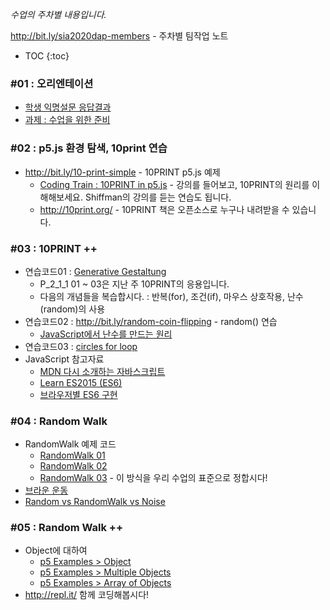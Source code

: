 *수업의 주차별 내용입니다.*

<http://bit.ly/sia2020dap-members> - 주차별 팀작업 노트

 * TOC
{:toc}

### #01 : 오리엔테이션
 * [학생 익명설문 응답결과](https://docs.google.com/forms/d/18Xom4iGPhUbJ1pilxJVr9zyXAyzG9mUvkywvBQXoxDU/viewanalytics)
 * [과제 : 수업을 위한 준비](homework.md)

### #02 : p5.js 환경 탐색, 10print 연습
 * <http://bit.ly/10-print-simple> - 10PRINT p5.js 예제
   * [Coding Train : 10PRINT in p5.js](https://youtu.be/bEyTZ5ZZxZs) - 강의를 들어보고, 10PRINT의 원리를 이해해보세요. Shiffman의 강의를 듣는 연습도 됩니다.
   * <http://10print.org/> - 10PRINT 책은 오픈소스로 누구나 내려받을 수 있습니다.

### #03 : 10PRINT ++
 * 연습코드01 : [Generative Gestaltung](http://www.generative-gestaltung.de/2/)
   * P_2_1_1 01 ~ 03은 지난 주 10PRINT의 응용입니다.
   * 다음의 개념들을 복습합시다. : 반복(for), 조건(if), 마우스 상호작용, 난수(random)의 사용
 * 연습코드02 : http://bit.ly/random-coin-flipping - random() 연습
   * [JavaScript에서 난수를 만드는 원리](https://hackernoon.com/how-does-javascripts-math-random-generate-random-numbers-ef0de6a20131)
 * 연습코드03 : [circles for loop](https://editor.p5js.org/picxenk@gmail.com/sketches/J7LdllkTh)
 * JavaScript 참고자료
   * [MDN 다시 소개하는 자바스크립트](https://developer.mozilla.org/en-US/docs/Web/JavaScript/A_re-introduction_to_JavaScript)
   * [Learn ES2015 (ES6)](https://babeljs.io/docs/en/learn)
   * [브라우저별 ES6 구현](http://kangax.github.io/compat-table/es6/)

### #04 : Random Walk
 * RandomWalk 예제 코드
   * [RandomWalk 01](https://editor.p5js.org/picxenk@gmail.com/sketches/ejxF-rYAP)
   * [RandomWalk 02](https://editor.p5js.org/picxenk@gmail.com/sketches/kl2xkLHQZ)
   * [RandomWalk 03](https://editor.p5js.org/picxenk@gmail.com/sketches/apa77mb1z) - 이 방식을 우리 수업의 표준으로 정합시다!
 * [브라운 운동](https://ko.wikipedia.org/wiki/%EB%B8%8C%EB%9D%BC%EC%9A%B4_%EC%9A%B4%EB%8F%99)
 * [Random vs RandomWalk vs Noise](https://editor.p5js.org/picxenk@gmail.com/sketches/vU66CoHcP)

### #05 : Random Walk ++
 * Object에 대하여
   * [p5 Examples > Object](https://p5js.org/examples/objects-objects.html)
   * [p5 Examples > Multiple Objects](https://p5js.org/examples/objects-multiple-objects.html)
   * [p5 Examples > Array of Objects](https://p5js.org/examples/objects-array-of-objects.html)
 * <http://repl.it/> 함께 코딩해봅시다!
  
